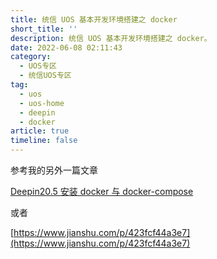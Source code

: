 ```yaml
---
title: 统信 UOS 基本开发环境搭建之 docker
short_title: ''
description: 统信 UOS 基本开发环境搭建之 docker。
date: 2022-06-08 02:11:43
category:
  - UOS专区
  - 统信UOS专区
tag:
  - uos
  - uos-home
  - deepin
  - docker
article: true
timeline: false
---
```

参考我的另外一篇文章

[Deepin20.5 安装 docker 与 docker-compose](/post/deepin-20-5-install-docker-compose.html)

或者

[https://www.jianshu.com/p/423fcf44a3e7](https://www.jianshu.com/p/423fcf44a3e7)